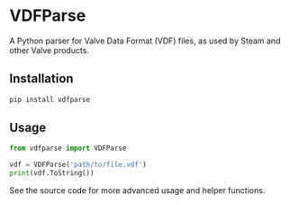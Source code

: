 # VDFParse

A Python parser for Valve Data Format (VDF) files, as used by Steam and other Valve products.

## Installation

```sh
pip install vdfparse
```

## Usage

```python
from vdfparse import VDFParse

vdf = VDFParse('path/to/file.vdf')
print(vdf.ToString())
```

See the source code for more advanced usage and helper functions.

